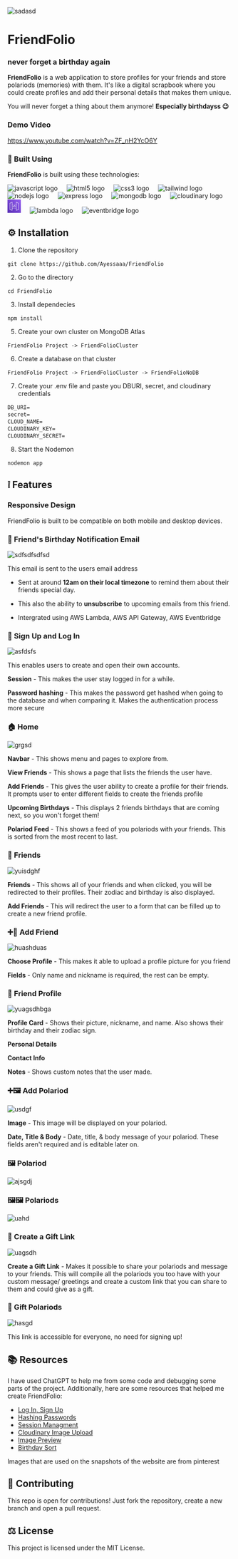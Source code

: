 ![sadasd](https://github.com/user-attachments/assets/fc88b134-41f6-4443-b2b3-93e666103b02)
# FriendFolio

### never forget a birthday again
**FriendFolio** is a web application to store profiles for your friends and store polariods (memories) with them. It's like a digital scrapbook where you could create profiles and add their personal details that makes them unique.

You will never forget a thing about them anymore! **Especially birthdayss 😉**

### Demo Video
https://www.youtube.com/watch?v=ZF_nH2YcO6Y

### 🔧 Built Using

**FriendFolio** is built using these technologies:

<div align="left">
  <img src="https://cdn.jsdelivr.net/gh/devicons/devicon/icons/javascript/javascript-original.svg" height="30" alt="javascript logo"  />
  <img width="12" />
  <img src="https://cdn.jsdelivr.net/gh/devicons/devicon/icons/html5/html5-original.svg" height="30" alt="html5 logo"  />
  <img width="12" />
  <img src="https://cdn.jsdelivr.net/gh/devicons/devicon/icons/css3/css3-original.svg" height="30" alt="css3 logo"  />
  <img width="12" />
  <img src="https://www.svgrepo.com/show/374118/tailwind.svg" height="30" alt="tailwind logo"  />
  <img width="12" />
  <img src="https://upload.wikimedia.org/wikipedia/commons/thumb/d/d9/Node.js_logo.svg/590px-Node.js_logo.svg.png" height="30" alt="nodejs logo"  />
  <img width="12" />
  <img src="https://cdn.prod.website-files.com/6320125ace536b6ad148eca3/66502d746f57d299fe0e0c31_Image%201-Express.js.webp" height="30" alt="express logo"  />
  <img width="12" />
  <img src="https://1000logos.net/wp-content/uploads/2020/08/MongoDB-Emblem.jpg" height="30" alt="mongodb logo"  />
  <img width="12" />
  <img src="https://yt3.googleusercontent.com/AC0Ia-7Akfvhnkwy9s4kx2Qt3XFXFYe95SfmEba4pK46t22K0tAnS40R8AAa7_YPkSeu6t5TxA=s900-c-k-c0x00ffffff-no-rj" height="30" alt="cloudinary logo"  />
  <img width="12" />
  <img src="https://raw.githubusercontent.com/pulumi/pulumi-aws-apigateway/main/assets/logo.png" height="30" alt="api gateway logo"  />
  <img width="12" />
  <img src="https://upload.wikimedia.org/wikipedia/commons/thumb/5/5c/Amazon_Lambda_architecture_logo.svg/1200px-Amazon_Lambda_architecture_logo.svg.png" height="30" alt="lambda logo"  />
  <img width="12" />
  <img src="https://boyney123.gallerycdn.vsassets.io/extensions/boyney123/eventbridgelens/0.0.6/1727626671746/Microsoft.VisualStudio.Services.Icons.Default" height="30" alt="eventbridge logo"  />
</div>

## ⚙️ Installation

1. Clone the repository

```
git clone https://github.com/Ayessaaa/FriendFolio
```

2. Go to the directory

```
cd FriendFolio
```

3. Install dependecies

```
npm install
```

5. Create your own cluster on MongoDB Atlas

```
FriendFolio Project -> FriendFolioCluster
```

6. Create a database on that cluster

```
FriendFolio Project -> FriendFolioCluster -> FriendFolioNoDB
```

7. Create your .env file and paste you DBURI, secret, and cloudinary credentials

```
DB_URI=
secret=
CLOUD_NAME=
CLOUDINARY_KEY=
CLOUDINARY_SECRET=
```

8. Start the Nodemon

```
nodemon app
```

## ❕ Features
### Responsive Design
FriendFolio is built to be compatible on both mobile and desktop devices.

### 📧 Friend's Birthday Notification Email
![sdfsdfsdfsd](https://github.com/user-attachments/assets/9ada1cf7-1eb6-424e-8742-96f1d2086ca0)

This email is sent to the users email address

- Sent at around **12am on their local timezone** to remind them about their friends special day. 
- This also the ability to **unsubscribe** to upcoming emails from this friend.

- Intergrated using AWS Lambda, AWS API Gateway, AWS Eventbridge


### 👤 Sign Up and Log In
![asfdsfs](https://github.com/user-attachments/assets/ee713f97-8372-4967-87c1-1709a1f11a1a)

This enables users to create and open their own accounts.

**Session** - This makes the user stay logged in for a while.

**Password hashing** - This makes the password get hashed when going to the database and when comparing it. Makes the authentication process more secure

### 🏠 Home
![grgsd](https://github.com/user-attachments/assets/b4c9889c-be3e-416b-98ec-402b3e525eef)

**Navbar** - This shows menu and pages to explore from.

**View Friends** - This shows a page that lists the friends the user have.

**Add Friends** - This gives the user ability to create a profile for their friends. It prompts user to enter different fields to create the friends profile

**Upcoming Birthdays** - This displays 2 friends birthdays that are coming next, so you won't forget them!

**Polariod Feed** - This shows a feed of you polariods with your friends. This is sorted from the most recent to last.

### 👫 Friends 
![yuisdghf](https://github.com/user-attachments/assets/9ee9f3cb-e581-4f32-a215-11d82b38b4cf)

**Friends** - This shows all of your friends and when clicked, you will be redirected to their profiles. Their zodiac and birthday is also displayed.

**Add Friends** - This will redirect the user to a form that can be filled up to create a new friend profile.

### ➕👫 Add Friend
![huashduas](https://github.com/user-attachments/assets/127beb6b-0da1-46be-9297-318065402b34)

**Choose Profile** - This makes it able to upload a profile picture for you friend

**Fields** - Only name and nickname is required, the rest can be empty.

### 👤 Friend Profile
![yuagsdhbga](https://github.com/user-attachments/assets/e5729cf3-10ea-4e0b-bdf3-56208ecc1421)

**Profile Card** - Shows their picture, nickname, and name. Also shows their birthday and their zodiac sign.

**Personal Details**

**Contact Info** 

**Notes** - Shows custom notes that the user made.

### ➕🖼️ Add Polariod
![usdgf](https://github.com/user-attachments/assets/d7859abc-2b94-4e5b-b155-fe09d85e725c)

**Image** - This image will be displayed on your polariod.

**Date, Title & Body** - Date, title, & body message of your polariod. These fields aren't required and is editable later on.

### 🖼️ Polariod
![ajsgdj](https://github.com/user-attachments/assets/78dc276a-2cb9-4a35-99ed-02bf3721a271)

### 🖼️🖼️ Polariods
![uahd](https://github.com/user-attachments/assets/994d4b7d-6072-4ac5-89f6-55a772ad2013)

### 🔗 Create a Gift Link
![uagsdh](https://github.com/user-attachments/assets/f9b9d9ce-a01b-4f75-8818-48435208ba88)

**Create a Gift Link** - Makes it possible to share your polariods and message to your friends. This will compile all the polariods you too have with your custom message/ greetings and create a custom link that you can share to them and could give as a gift.

### 🎁 Gift Polariods
![hasgd](https://github.com/user-attachments/assets/669c3219-a49e-4a99-87a9-adfd533a46cb)

This link is accessible for everyone, no need for signing up!


## 📚 Resources
I have used ChatGPT to help me from some code and debugging some parts of the project. Additionally, here are some resources that helped me create FriendFolio:
- [Log In, Sign Up](https://blog.logrocket.com/building-simple-login-form-node-js/)
- [Hashing Passwords](https://www.freecodecamp.org/news/how-to-hash-passwords-with-bcrypt-in-nodejs/)
- [Session Managment](https://dev.to/saint_vandora/how-to-implement-session-management-in-nodejs-applications-5emm)
- [Cloudinary Image Upload](https://dev.to/evansitworld/upload-images-with-nodejs-and-express-to-the-cloud-using-cloudinary-26e4)
- [Image Preview](https://stackoverflow.com/questions/4459379/preview-an-image-before-it-is-uploaded)
- [Birthday Sort](https://www.peterfisher.me.uk/blog/javascript-sort-by-soonest-date-object/)

Images that are used on the snapshots of the website are from pinterest

## 📝 Contributing

This repo is open for contributions! Just fork the repository, create a new branch and open a pull request.

## ⚖️ License

This project is licensed under the MIT License.
